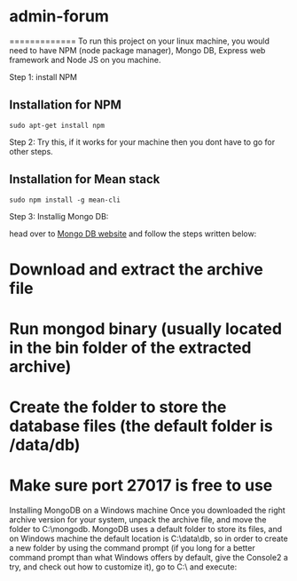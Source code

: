# admin-forum

=============
To run this project on your linux machine, you would need to have NPM (node package manager), Mongo DB, Express web framework and Node JS on you machine.

Step 1: install NPM


Installation for NPM
-----------

```
sudo apt-get install npm
```

Step 2: Try this, if it works for your machine then you dont have to go for other steps. 



Installation for Mean stack
-----------

```
sudo npm install -g mean-cli
```

Step 3:
Installig Mongo DB:

head over to [Mongo DB website](http://mongodb.org/downloads) and follow the steps written below:

# Download and extract the archive file
# Run mongod binary (usually located in the bin folder of the extracted archive)
# Create the folder to store the database files (the default folder is /data/db)
# Make sure port 27017 is free to use

Installing MongoDB on a Windows machine
Once you downloaded the right archive version for your system, unpack the archive file, and move the folder to C:\mongodb. MongoDB uses a default folder to store its files, and on Windows machine the default location is C:\data\db, so in order to create a new folder by using the command prompt (if you long for a better command prompt than what Windows offers by default, give the Console2 a try, and check out how to customize it), go to C:\ and execute:
